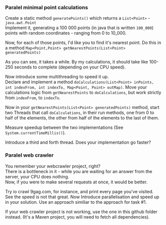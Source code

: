 ### Paralel minimal point calculations

Create a static method `generatePoints()` which returns a `List<Point>` - `java.awt.Point`   
Implement it, generating a 100 000 points (in java that is written `100_000`) points with random coordinates - ranging from 0 to 10_000.

Now, for each of those points, I'd like you to find it's nearest point. Do this in a method `Map<Point,Point> getNearestPoints(List<Point> generatedPoints)`  

As you can see, it takes a while. By my calculations, it should take like 100-250 seconds to complete (depending on your CPU speed).  

Now introduce some multithreading to speed it up.  
Declare and implement a method `doCalculations(List<Point> inPoints, int indexFrom, int indexTo, Map<Point, Point> outMap)`.
Move your calculations logic from `getNearestPoints` to `doCalculations`, but work strictly from `indexFrom`, to `indexTo`. 

Now in your `getNearestPoints(List<Point> generatedPoints)` method, start two Threads that call `doCalculations`, in their run methods, one from 0 to half of the elements, the other from half of the elements to the last of them.

Measure speedup between the two implementations (See `System.currentTimeMillis()`).

Introduce a third and forth thread. Does your implementation go faster?

###  Paralel web crawler

You remember your webcrawler project, right?   
There is a bottleneck in it - while you are waiting for an answer from the server, your CPU does nothing.   
Now, if you were to make several requests at once, it would be better.

Try io crawl 9gag.com, for instance, and print every page you've visited. See the speed is not that great.
Now Introduce parallelisation and speed up in your solution. Use an approach similiar to the approach for task #1.

If your web crawler project is not working, use the one in this github folder instead. (It's a Maven project, you will need to fetch all dependencies).

